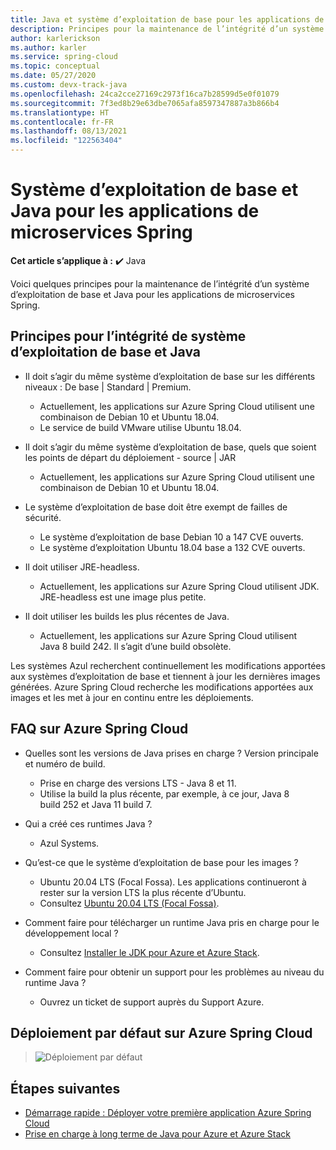 ```yaml
---
title: Java et système d’exploitation de base pour les applications de microservices Azure Spring Cloud
description: Principes pour la maintenance de l’intégrité d’un système d’exploitation de base et Java pour les applications de microservices Azure Spring Cloud.
author: karlerickson
ms.author: karler
ms.service: spring-cloud
ms.topic: conceptual
ms.date: 05/27/2020
ms.custom: devx-track-java
ms.openlocfilehash: 24ca2cce27169c2973f16ca7b28599d5e0f01079
ms.sourcegitcommit: 7f3ed8b29e63dbe7065afa8597347887a3b866b4
ms.translationtype: HT
ms.contentlocale: fr-FR
ms.lasthandoff: 08/13/2021
ms.locfileid: "122563404"
---
```

# <a name="java-and-base-os-for-spring-microservice-apps"></a>Système d’exploitation de base et Java pour les applications de microservices Spring

**Cet article s’applique à :** ✔️ Java

Voici quelques principes pour la maintenance de l’intégrité d’un système d’exploitation de base et Java pour les applications de microservices Spring.

## <a name="principles-for-healthy-java-and-base-os"></a>Principes pour l’intégrité de système d’exploitation de base et Java

* Il doit s’agir du même système d’exploitation de base sur les différents niveaux : De base | Standard | Premium.

    * Actuellement, les applications sur Azure Spring Cloud utilisent une combinaison de Debian 10 et Ubuntu 18.04.
    * Le service de build VMware utilise Ubuntu 18.04.

* Il doit s’agir du même système d’exploitation de base, quels que soient les points de départ du déploiement - source | JAR

    * Actuellement, les applications sur Azure Spring Cloud utilisent une combinaison de Debian 10 et Ubuntu 18.04.

* Le système d’exploitation de base doit être exempt de failles de sécurité.

    * Le système d’exploitation de base Debian 10 a 147 CVE ouverts.
    * Le système d’exploitation Ubuntu 18.04 base a 132 CVE ouverts.

* Il doit utiliser JRE-headless.

    * Actuellement, les applications sur Azure Spring Cloud utilisent JDK. JRE-headless est une image plus petite.

* Il doit utiliser les builds les plus récentes de Java.

    * Actuellement, les applications sur Azure Spring Cloud utilisent Java 8 build 242. Il s’agit d’une build obsolète.

Les systèmes Azul recherchent continuellement les modifications apportées aux systèmes d’exploitation de base et tiennent à jour les dernières images générées. Azure Spring Cloud recherche les modifications apportées aux images et les met à jour en continu entre les déploiements.

## <a name="faq-for-azure-spring-cloud"></a>FAQ sur Azure Spring Cloud

* Quelles sont les versions de Java prises en charge ? Version principale et numéro de build.

    * Prise en charge des versions LTS - Java 8 et 11.
    * Utilise la build la plus récente, par exemple, à ce jour, Java 8 build 252 et Java 11 build 7.

* Qui a créé ces runtimes Java ?

    * Azul Systems.

* Qu’est-ce que le système d’exploitation de base pour les images ?

    * Ubuntu 20.04 LTS (Focal Fossa). Les applications continueront à rester sur la version LTS la plus récente d’Ubuntu.
    * Consultez [Ubuntu 20.04 LTS (Focal Fossa)](http://releases.ubuntu.com/focal/).

* Comment faire pour télécharger un runtime Java pris en charge pour le développement local ?

    * Consultez [Installer le JDK pour Azure et Azure Stack](/azure/developer/java/fundamentals/java-jdk-install).

* Comment faire pour obtenir un support pour les problèmes au niveau du runtime Java ?

    * Ouvrez un ticket de support auprès du Support Azure.

## <a name="default-deployment-on-azure-spring-cloud"></a>Déploiement par défaut sur Azure Spring Cloud

> ![Déploiement par défaut](media/spring-cloud-principles/spring-cloud-default-deployment.png)

## <a name="next-steps"></a>Étapes suivantes

* [Démarrage rapide : Déployer votre première application Azure Spring Cloud](./quickstart.md)
* [Prise en charge à long terme de Java pour Azure et Azure Stack](/azure/developer/java/fundamentals/java-support-on-azure)
